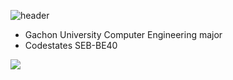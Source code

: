 ![header](https://capsule-render.vercel.app/api?type=transparent&color=auto&height=300&section=header&text=Koronba&fontSize=90)
- Gachon University Computer Engineering major
- Codestates SEB-BE40
<img src="https://img.shields.io/badge/#6DB33F?style=for-the-badge&logo=spring&logoColor=black">

